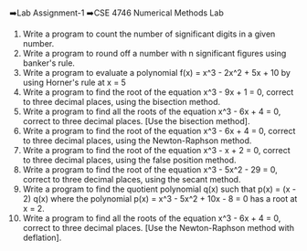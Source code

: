 ➡️Lab Assignment-1
➡️CSE 4746 Numerical Methods Lab

1. Write a program to count the number of significant digits in a given number.
2. Write a program to round off a number with n significant figures using banker's rule.
3. Write a program to evaluate a polynomial f(x) = x^3 - 2x^2 + 5x + 10 by using Horner's rule at x = 5
4. Write a program to find the root of the equation x^3 - 9x + 1 = 0, correct to three decimal places,
   using the bisection method.
5. Write a program to find all the roots of the equation x^3 - 6x + 4 = 0, correct to three decimal
   places. [Use the bisection method].
6. Write a program to find the root of the equation x^3 - 6x + 4 = 0, correct to three decimal places,
   using the Newton-Raphson method.
7. Write a program to find the root of the equation x^3 - x + 2 = 0, correct to three decimal places,
   using the false position method.
8. Write a program to find the root of the equation x^3 - 5x^2 - 29 = 0, correct to three decimal
   places, using the secant method.
9. Write a program to find the quotient polynomial q(x) such that p(x) = (x - 2) q(x) where the
   polynomial p(x) = x^3 - 5x^2 + 10x - 8 = 0 has a root at x = 2.
10. Write a program to find all the roots of the equation x^3 - 6x + 4 = 0, correct to three decimal
    places. [Use the Newton-Raphson method with deflation].
